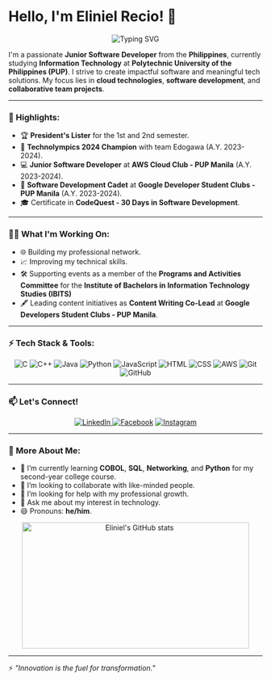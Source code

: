# Hello, I'm Eliniel Recio! 👋

<p align="center">
  <img src="https://readme-typing-svg.demolab.com?font=Fira+Code&size=28&pause=1000&color=6A5ACD&center=true&vCenter=true&width=600&lines=Welcome+to+my+GitHub+Profile!+%F0%9F%91%8B;I+am+a+Software+Developer!+%F0%9F%92%BB;Let's+create+something+amazing!+%F0%9F%9A%80" alt="Typing SVG" />
</p>

I'm a passionate **Junior Software Developer** from the **Philippines**, currently studying **Information Technology** at **Polytechnic University of the Philippines (PUP)**. I strive to create impactful software and meaningful tech solutions. My focus lies in **cloud technologies**, **software development**, and **collaborative team projects**.

---

### 🌟 Highlights:

- 🏆 **President's Lister** for the 1st and 2nd semester.
- 🥇 **Technolympics 2024 Champion** with team Edogawa (A.Y. 2023-2024).
- 💻 **Junior Software Developer** at **AWS Cloud Club - PUP Manila** (A.Y. 2023-2024).
- 🚀 **Software Development Cadet** at **Google Developer Student Clubs - PUP Manila** (A.Y. 2023-2024).
- 🎓 Certificate in **CodeQuest - 30 Days in Software Development**.

---

### 👨‍💻 What I'm Working On:

- 🌐 Building my professional network.
- 📈 Improving my technical skills.
- 🛠️ Supporting events as a member of the **Programs and Activities Committee** for the **Institute of Bachelors in Information Technology Studies (IBITS)**
- 🖋️ Leading content initiatives as **Content Writing Co-Lead** at **Google Developers Student Clubs - PUP Manila**.

---

### ⚡ Tech Stack & Tools:
<p align="center">
  <img src="https://img.shields.io/badge/Language-C-blue?logo=c&logoColor=white" alt="C" />
  <img src="https://img.shields.io/badge/Language-C++-00599C?logo=c%2B%2B&logoColor=white" alt="C++" />
  <img src="https://img.shields.io/badge/Language-Java-orange?logo=java&logoColor=white" alt="Java" />
  <img src="https://img.shields.io/badge/Language-Python-3776AB?logo=python&logoColor=white" alt="Python" />
  <img src="https://img.shields.io/badge/Language-JavaScript-F7DF1E?logo=javascript&logoColor=black" alt="JavaScript" />
  <img src="https://img.shields.io/badge/Frontend-HTML-orange?logo=html5&logoColor=white" alt="HTML" />
  <img src="https://img.shields.io/badge/Frontend-CSS-blue?logo=css3&logoColor=white" alt="CSS" />
  <img src="https://img.shields.io/badge/Cloud-AWS-FF9900?logo=amazonaws&logoColor=white" alt="AWS" />
  <img src="https://img.shields.io/badge/Tools-Git-F05032?logo=git&logoColor=white" alt="Git" />
  <img src="https://img.shields.io/badge/Tools-GitHub-181717?logo=github&logoColor=white" alt="GitHub"/>
</p>

---

### 📫 Let's Connect!

<p align="center">
  <a href="https://www.linkedin.com/in/recio-eliniel-932521291/"><img src="https://img.shields.io/badge/LinkedIn-blue?logo=linkedin&logoColor=white" alt="LinkedIn" </a>
  <a href="https://www.facebook.com/happyreshh?mibextid=LQQJ4d"><img src="https://img.shields.io/badge/Facebook-1877F2?logo=facebook&logoColor=white" alt="Facebook" /></a>
  <a href="https://www.instagram.com/happyresh?igsh=ZHF4OXpqNzh2am4x&utm_source=qr"><img src="https://img.shields.io/badge/Instagram-E4405F?logo=instagram&logoColor=white" alt="Instagram" /></a>
</p>

---

### 🔭 More About Me:

- 🌱 I’m currently learning **COBOL**, **SQL**, **Networking**, and **Python** for my second-year college course.
- 👯 I’m looking to collaborate with like-minded people.
- 🤔 I’m looking for help with my professional growth.
- 💬 Ask me about my interest in technology.
- 😄 Pronouns: **he/him**.

<p align="center">
  <img src="https://github-readme-stats.vercel.app/api?username=happyresh&show_icons=true&theme=radical" alt="Eliniel's GitHub stats" width="450" height="250"/>
</p>

---

⚡️ *"Innovation is the fuel for transformation."*
